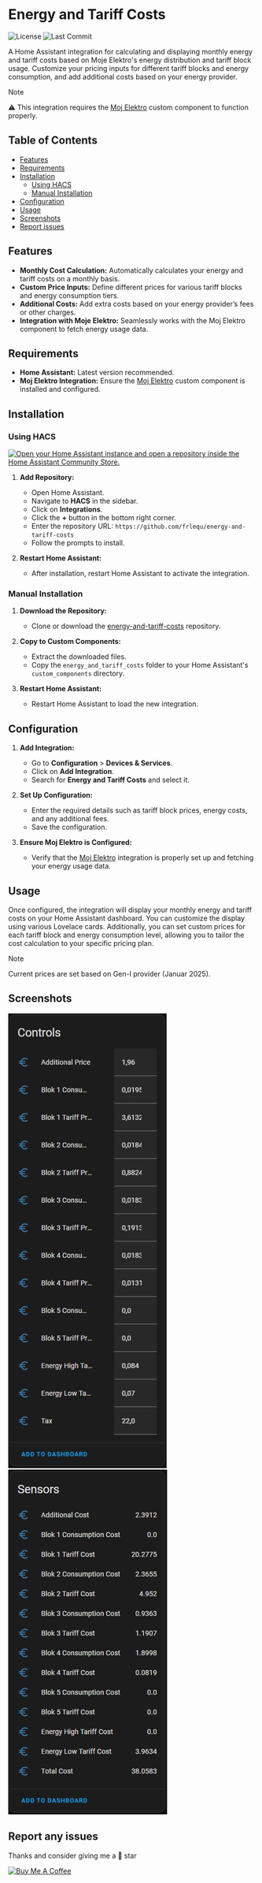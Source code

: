 
# Energy and Tariff Costs

![License](https://img.shields.io/badge/license-MIT-blue.svg)
![Last Commit](https://img.shields.io/github/last-commit/frlequ/energy-and-tariff-costs)

A Home Assistant integration for calculating and displaying monthly energy and tariff costs based on Moje Elektro's energy distribution and tariff block usage. Customize your pricing inputs for different tariff blocks and energy consumption, and add additional costs based on your energy provider.
> [!NOTE]
> ⚠️ This integration requires the [Moj Elektro](https://github.com/frlequ/homeassistant-mojelektro) custom component to function properly.

## Table of Contents

- [Features](#features)
- [Requirements](#requirements)
- [Installation](#installation)
  - [Using HACS](#using-hacs)
  - [Manual Installation](#manual-installation)
- [Configuration](#configuration)
- [Usage](#usage)
- [Screenshots](#screenshots)
- [Report issues](#report-any-issues)


## Features

- **Monthly Cost Calculation:** Automatically calculates your energy and tariff costs on a monthly basis.
- **Custom Price Inputs:** Define different prices for various tariff blocks and energy consumption tiers.
- **Additional Costs:** Add extra costs based on your energy provider’s fees or other charges.
- **Integration with Moje Elektro:** Seamlessly works with the Moj Elektro component to fetch energy usage data.

## Requirements

- **Home Assistant:** Latest version recommended.
- **Moj Elektro Integration:** Ensure the [Moj Elektro](https://github.com/frlequ/homeassistant-mojelektro) custom component is installed and configured.

## Installation

### Using HACS
[![Open your Home Assistant instance and open a repository inside the Home Assistant Community Store.](https://my.home-assistant.io/badges/hacs_repository.svg)](https://my.home-assistant.io/redirect/hacs_repository/?owner=frlequ&repository=energy-and-tariff-costs&category=integration)

1. **Add Repository:**
   - Open Home Assistant.
   - Navigate to **HACS** in the sidebar.
   - Click on **Integrations**.
   - Click the **+** button in the bottom right corner.
   - Enter the repository URL: `https://github.com/frlequ/energy-and-tariff-costs`
   - Follow the prompts to install.

2. **Restart Home Assistant:**
   - After installation, restart Home Assistant to activate the integration.

### Manual Installation

1. **Download the Repository:**
   - Clone or download the [energy-and-tariff-costs](https://github.com/frlequ/energy-and-tariff-costs) repository.

2. **Copy to Custom Components:**
   - Extract the downloaded files.
   - Copy the `energy_and_tariff_costs` folder to your Home Assistant's `custom_components` directory.

3. **Restart Home Assistant:**
   - Restart Home Assistant to load the new integration.

## Configuration

1. **Add Integration:**
   - Go to **Configuration** > **Devices & Services**.
   - Click on **Add Integration**.
   - Search for **Energy and Tariff Costs** and select it.

2. **Set Up Configuration:**
   - Enter the required details such as tariff block prices, energy costs, and any additional fees.
   - Save the configuration.

3. **Ensure Moj Elektro is Configured:**
   - Verify that the [Moj Elektro](https://github.com/frlequ/homeassistant-mojelektro) integration is properly set up and fetching your energy usage data.

## Usage

Once configured, the integration will display your monthly energy and tariff costs on your Home Assistant dashboard. You can customize the display using various Lovelace cards. Additionally, you can set custom prices for each tariff block and energy consumption level, allowing you to tailor the cost calculation to your specific pricing plan. 

> [!NOTE]
> Current prices are set based on Gen-I provider (Januar 2025).

## Screenshots

![Screenshot Controls.](/assets/energy_and_tariff_costs_controls.jpg)
![Screenshot Sensors.](/assets/energy_and_tariff_costs_sensors.jpg)

## Report any issues

Thanks and consider giving me a 🌟 star

<a href="https://www.buymeacoffee.com/frlequ" target="_blank"><img src="https://cdn.buymeacoffee.com/buttons/v2/default-yellow.png" alt="Buy Me A Coffee" style="height: 60px !important;width: 217px !important;" ></a>

